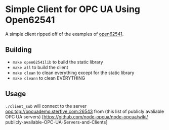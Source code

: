# Simple Client for OPC UA Using Open62541 #

A simple client ripped off of the examples of
 [open62541](https://github.com/open62541/open62541).

## Building ##
* `make open62541lib` to build the static library
* `make all` to build the client
* `make clean` to clean everything except for the static library
* `make cleann` to clean EVERYTHING

## Usage ##
`./client_sub`  will connect to the server 
<opc.tcp://opcuademo.sterfive.com:26543> from (this list of publicly avaliable
 OPC UA servers) [https://github.com/node-opcua/node-opcua/wiki/
publicly-available-OPC-UA-Servers-and-Clients]
